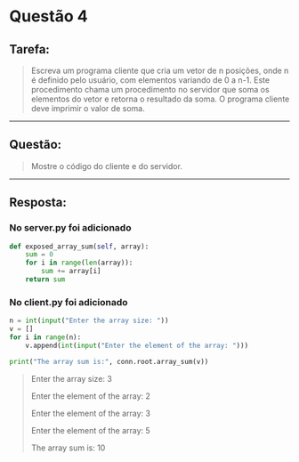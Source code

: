 # **Questão 4**

## **Tarefa**:
> Escreva um programa cliente que cria um vetor de n posições, onde n é definido pelo usuário, com elementos variando de 0 a n-1. Este procedimento chama um procedimento no servidor que soma os elementos do vetor e retorna o resultado da soma. O programa cliente deve imprimir o valor de soma.
---
## **Questão**:
> Mostre o código do cliente e do servidor.
---
## **Resposta**:
### No server.py foi adicionado
```python
def exposed_array_sum(self, array):
    sum = 0
    for i in range(len(array)):
        sum += array[i]
    return sum
```
### No client.py foi adicionado
```python
n = int(input("Enter the array size: "))
v = []
for i in range(n):
    v.append(int(input("Enter the element of the array: ")))

print("The array sum is:", conn.root.array_sum(v))
```
> Enter the array size: 3
>
> Enter the element of the array: 2
>
> Enter the element of the array: 3
>
> Enter the element of the array: 5
>
> The array sum is: 10